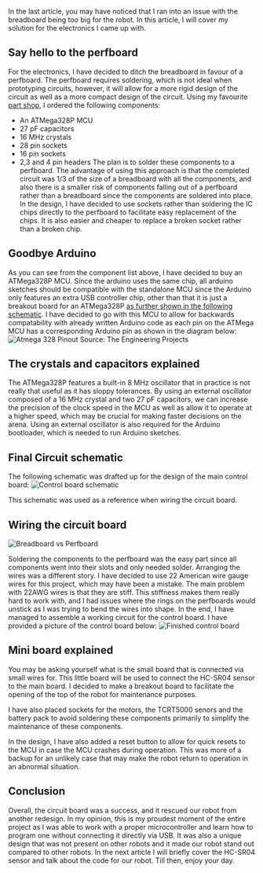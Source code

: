 In the last article, you may have noticed that I ran into an issue with the breadboard being too big for the robot. In this article, I will cover my solution for the electronics I came up with.

## Say hello to the perfboard
For the electronics, I have decided to ditch the breadboard in favour of a perfboard. The perfboard requires soldering, which is not ideal when prototyping circuits, however, it will allow for a more rigid design of the circuit as well as a more compact design of the circuit. Using my favourite [part shop](https://ie.rs-online.com/), I ordered the following components:
- An ATMega328P MCU
- 27 pF capacitors
- 16 MHz crystals
- 28 pin sockets
- 16 pin sockets
- 2,3 and 4 pin headers
The plan is to solder these components to a perfboard. The advantage of using this approach is that the completed circuit was 1/3 of the size of a breadboard with all the components, and also there is a smaller risk of components falling out of a perfboard rather than a breadboard since the components are soldered into place. In the design, I have decided to use sockets rather than soldering the IC chips directly to the perfboard to facilitate easy replacement of the chips. It is also easier and cheaper to replace a broken socket rather than a broken chip.

## Goodbye Arduino
As you can see from the component list above, I have decided to buy an ATMega328P MCU. Since the arduino uses the same chip, all arduino sketches should be compatible with the standalone MCU since the Arduino only features an extra USB controller chip, other than that it is just a breakout board for an ATMega328P [as further shown in the following schematic](https://content.arduino.cc/assets/NanoV3.3_sch.pdf). I have decided to go with this MCU to allow for backwards compatability with already written Arduino code as each pin on the ATMega MCU has a corresponding Arduino pin as shown in the diagram below:
![Atmega 328 Pinout](https://github.com/tomaszjhuczek/TUD-RoboSumo-Archive/raw/main/Blog%20Archive/Resources/ATMega328P%20Pinout.webp)
Source: The Engineering Projects

## The crystals and capacitors explained
The ATMega328P features a built-in 8 MHz oscillator that in practice is not really that useful as it has sloppy tolerances. By using an external oscillator composed of a 16 MHz crystal and two 27 pF capacitors, we can increase the precision of the clock speed in the MCU as well as allow it to operate at a higher speed, which may be crucial for making faster decisions on the arena. Using an external oscillator is also required for the Arduino bootloader, which is needed to run Arduino sketches.

## Final Circuit schematic
The following schematic was drafted up for the design of the main control board:
![Control board schematic](https://github.com/tomaszjhuczek/TUD-RoboSumo-Archive/blob/main/Blog%20Archive/Resources/RoboSumo%20Control%20Board.png?raw=true)

This schematic was used as a reference when wiring the circuit board.

## Wiring the circuit board

![Breadboard vs Perfboard](https://github.com/tomaszjhuczek/TUD-RoboSumo-Archive/blob/main/Blog%20Archive/Resources/Perfboard%20vs%20Breadboard.jpg?raw=true)

Soldering the components to the perfboard was the easy part since all components went into their slots and only needed solder. Arranging the wires was a different story. I have decided to use 22 American wire gauge wires for this project, which may have been a mistake. The main problem with 22AWG wires is that they are stiff. This stiffness makes them really hard to work with, and I had issues where the rings on the perfboards would unstick as I was trying to bend the wires into shape. In the end, I have managed to assemble a working circuit for the control board. I have provided a picture of the control board below:
![Finished control board](https://github.com/tomaszjhuczek/TUD-RoboSumo-Archive/blob/main/Blog%20Archive/Resources/Sumo%20Control%20Board.jpg?raw=true)

## Mini board explained
You may be asking yourself what is the small board that is connected via small wires for. This little board will be used to connect the HC-SR04 sensor to the main board. I decided to make a breakout board to facilitate the opening of the top of the robot for maintenance purposes.

I have also placed sockets for the motors, the TCRT5000 senors and the battery pack to avoid soldering these components primarily to simplify the maintenance of these components.

In the design, I have also added a reset button to allow for quick resets to the MCU in case the MCU crashes during operation. This was more of a backup for an unlikely case that may make the robot return to operation in an abnormal situation.

## Conclusion
Overall, the circuit board was a success, and it rescued our robot from another redesign. In my opinion, this is my proudest moment of the entire project as I was able to work with a proper microcontroller and learn how to program one without connecting it directly via USB. It was also a unique design that was not present on other robots and it made our robot stand out compared to other robots. In the next article I will briefly cover the HC-SR04 sensor and talk about the code for our robot. Till then, enjoy your day.